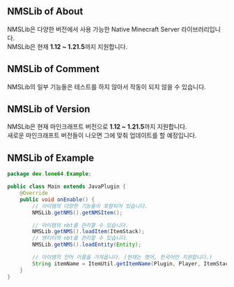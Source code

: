 ## NMSLib of About
NMSLib은 다양한 버전에서 사용 가능한 Native Minecraft Server 라이브러리입니다.<br>
NMSLib은 현재 **1.12 ~ 1.21.5**까지 지원합니다.<br>

## NMSLib of Comment
NMSLib의 일부 기능들은 테스트를 하지 않아서 작동이 되지 않을 수 있습니다.

## NMSLib of Version
NMSLib은 현재 마인크래프트 버전으로 **1.12 ~ 1.21.5**까지 지원합니다.<br>
새로운 마인크래프트 버전들이 나오면 그에 맞춰 업데이트를 할 예정입니다.

## NMSLib of Example
```java
package dev.lone64.Example;

public class Main extends JavaPlugin {
    @Override
    public void onEnable() {
        // 아이템의 다양한 기능들이 포함되어 있습니다.
        NMSLib.getNMS().getNMSItem();

        // 아이템의 nbt를 관리할 수 있습니다.
        NMSLib.getNMS().loadItem(ItemStack);
        // 엔티티의 nbt를 관리할 수 있습니다.
        NMSLib.getNMS().loadEntity(Entity);

        // 아이템의 언어 이름을 가져옵니다. (현재는 영어, 한국어만 지원합니다.)
        String itemName = ItemUtil.getItemName(Plugin, Player, ItemStack);
    }
}
```